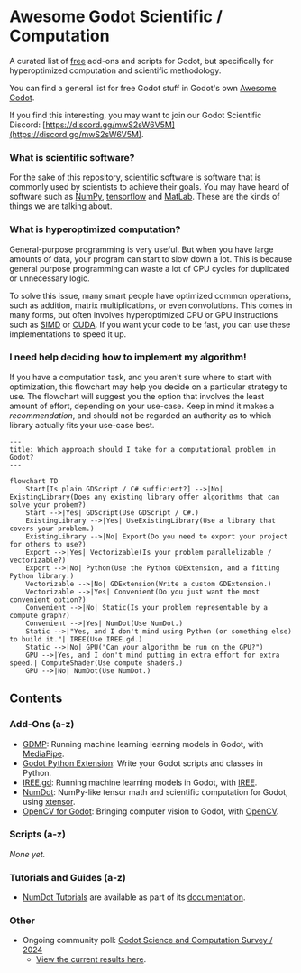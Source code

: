 # Awesome Godot Scientific / Computation
A curated list of [free](https://www.gnu.org/philosophy/free-sw.html) add-ons and scripts for Godot, but specifically for hyperoptimized computation and scientific methodology.

You can find a general list for free Godot stuff in Godot's own [Awesome Godot](https://github.com/godotengine/awesome-godot).

If you find this interesting, you may want to join our Godot Scientific Discord: [https://discord.gg/mwS2sW6V5M](https://discord.gg/mwS2sW6V5M).

### What is scientific software?

For the sake of this repository, scientific software is software that is commonly used by scientists to achieve their goals. You may have heard of software such as [NumPy](https://numpy.org), [tensorflow](https://www.tensorflow.org) and [MatLab](https://www.mathworks.com/products/matlab.html). These are the kinds of things we are talking about.

### What is hyperoptimized computation?

General-purpose programming is very useful. But when you have large amounts of data, your program can start to slow down a lot. This is because general purpose programming can waste a lot of CPU cycles for duplicated or unnecessary logic.

To solve this issue, many smart people have optimized common operations, such as addition, matrix multiplications, or even convolutions. This comes in many forms, but often involves hyperoptimized CPU or GPU instructions such as [SIMD](https://en.wikipedia.org/wiki/Single_instruction,_multiple_data) or [CUDA](https://developer.nvidia.com/cuda-zone#:~:text=CUDA®%20is%20a%20parallel,harnessing%20the%20power%20of%20GPUs.). If you want your code to be fast, you can use these implementations to speed it up.

### I need help deciding how to implement my algorithm!

If you have a computation task, and you aren't sure where to start with optimization, this flowchart may help you decide on a particular strategy to use. The flowchart will suggest you the option that involves the least amount of effort, depending on your use-case. Keep in mind it makes a _recommendation_, and should not be regarded an authority as to which library actually fits your use-case best.

```mermaid
---
title: Which approach should I take for a computational problem in Godot?
---

flowchart TD
    Start[Is plain GDScript / C# sufficient?] -->|No| ExistingLibrary(Does any existing library offer algorithms that can solve your probem?)
    Start -->|Yes| GDScript(Use GDScript / C#.)
    ExistingLibrary -->|Yes| UseExistingLibrary(Use a library that covers your problem.)
    ExistingLibrary -->|No| Export(Do you need to export your project for others to use?)
    Export -->|Yes| Vectorizable(Is your problem parallelizable / vectorizable?)
    Export -->|No| Python(Use the Python GDExtension, and a fitting Python library.)
    Vectorizable -->|No| GDExtension(Write a custom GDExtension.)
    Vectorizable -->|Yes| Convenient(Do you just want the most convenient option?)
    Convenient -->|No| Static(Is your problem representable by a compute graph?)
    Convenient -->|Yes| NumDot(Use NumDot.)
    Static -->|"Yes, and I don't mind using Python (or something else) to build it."| IREE(Use IREE.gd.)
    Static -->|No| GPU("Can your algorithm be run on the GPU?")
    GPU -->|Yes, and I don't mind putting in extra effort for extra speed.| ComputeShader(Use compute shaders.)
    GPU -->|No| NumDot(Use NumDot.)
```

## Contents

### Add-Ons (a-z)

- [GDMP](https://github.com/j20001970/GDMP): Running machine learning learning models in Godot, with [MediaPipe](https://ai.google.dev/edge/mediapipe/solutions/guide).
- [Godot Python Extension](https://github.com/maiself/godot-python-extension): Write your Godot scripts and classes in Python.
- [IREE.gd](https://github.com/iree-gd/iree.gd): Running machine learning models in Godot, with [IREE](https://iree.dev).
- [NumDot](https://numdot.readthedocs.io/en/latest/index.html): NumPy-like tensor math and scientific computation for Godot, using [xtensor](https://xtensor.readthedocs.io/en/latest/).
- [OpenCV for Godot](https://github.com/matt-s-clark/godot-gdextension-opencv): Bringing computer vision to Godot, with [OpenCV](https://opencv.org).

### Scripts (a-z)

_None yet._

### Tutorials and Guides (a-z)

- [NumDot Tutorials](https://numdot.readthedocs.io/en/latest/how-to-use/getting_started.html) are available as part of its [documentation](https://numdot.readthedocs.io/en/latest/index.html).

### Other

- Ongoing community poll: [Godot Science and Computation Survey / 2024](https://forms.gle/PVyRcQZpifjMxdKB8)
    - [View the current results here](https://docs.google.com/forms/d/11UK1JR_MxvxokblTPuejdHk04WufhyrPwfnInPcvisA/viewanalytics).
